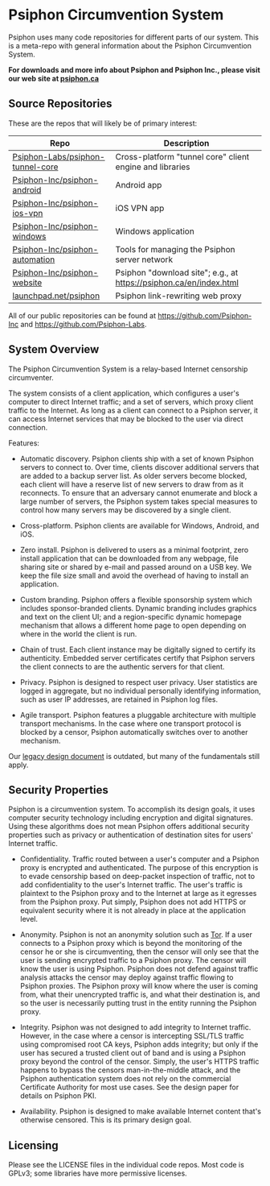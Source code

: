 Psiphon Circumvention System
================================================================================

Psiphon uses many code repositories for different parts of our system. This is a meta-repo with general information about the Psiphon Circumvention System.

**For downloads and more info about Psiphon and Psiphon Inc., please visit our web site at [psiphon.ca](https://www.psiphon.ca)**


Source Repositories
--------------------------------------------------------------------------------

These are the repos that will likely be of primary interest:

| Repo          | Description   |
| ------------- | ------------- |
| [Psiphon-Labs/psiphon-tunnel-core](https://github.com/Psiphon-Labs/psiphon-tunnel-core) | Cross-platform "tunnel core" client engine and libraries |
| [Psiphon-Inc/psiphon-android](https://github.com/Psiphon-Inc/psiphon-android) | Android app |
| [Psiphon-Inc/psiphon-ios-vpn](https://github.com/Psiphon-Inc/psiphon-ios-vpn) | iOS VPN app |
| [Psiphon-Inc/psiphon-windows](https://github.com/Psiphon-Inc/psiphon-windows) | Windows application |
| [Psiphon-Inc/psiphon-automation](https://github.com/Psiphon-Inc/psiphon-automation) | Tools for managing the Psiphon server network |
| [Psiphon-Inc/psiphon-website](https://github.com/Psiphon-Inc/psiphon-website) | Psiphon "download site"; e.g., at https://psiphon.ca/en/index.html |
| [launchpad.net/psiphon](https://launchpad.net/psiphon) | Psiphon link-rewriting web proxy |

All of our public repositories can be found at https://github.com/Psiphon-Inc and
https://github.com/Psiphon-Labs.


System Overview
--------------------------------------------------------------------------------

The Psiphon Circumvention System is a relay-based Internet censorship
circumventer.

The system consists of a client application, which configures a user's computer
to direct Internet traffic; and a set of servers, which proxy client traffic to
the Internet. As long as a client can connect to a Psiphon server, it can
access Internet services that may be blocked to the user via direct connection.

Features:

- Automatic discovery. Psiphon clients ship with a set of known Psiphon
  servers to connect to. Over time, clients discover additional servers that are
  added to a backup server list. As older servers become blocked, each client will
  have a reserve list of new servers to draw from as it reconnects. To ensure that
  an adversary cannot enumerate and block a large number of servers, the Psiphon
  system takes special measures to control how many servers may be discovered by
  a single client.

- Cross-platform. Psiphon clients are available for Windows, Android, and iOS.

- Zero install. Psiphon is delivered to users as a minimal footprint, zero
  install application that can be downloaded from any webpage, file sharing site
  or shared by e-mail and passed around on a USB key. We keep the file size small
  and avoid the overhead of having to install an application.

- Custom branding.  Psiphon offers a flexible sponsorship system which
  includes sponsor-branded clients. Dynamic branding includes graphics and text on
  the client UI; and a region-specific dynamic homepage mechanism that allows a
  different home page to open depending on where in the world the client is run.

- Chain of trust. Each client instance may be digitally signed to certify its
  authenticity. Embedded server certificates certify that Psiphon servers the
  client connects to are the authentic servers for that client.

- Privacy. Psiphon is designed to respect user privacy. User statistics are
  logged in aggregate, but no individual personally identifying information, such
  as user IP addresses, are retained in Psiphon log files.

- Agile transport. Psiphon features a pluggable architecture with multiple
  transport mechanisms. In the case where one
  transport protocol is blocked by a censor, Psiphon automatically switches over
  to another mechanism.

Our [legacy design document](files/DESIGN.pdf) is outdated, but many of the
fundamentals still apply.


Security Properties
--------------------------------------------------------------------------------

Psiphon is a circumvention system. To accomplish its design goals, it uses computer
security technology including encryption and digital signatures. Using these algorithms
does not mean Psiphon offers additional security properties such as privacy or
authentication of destination sites for users' Internet traffic.

- Confidentiality. Traffic routed between a user's computer and a Psiphon proxy is encrypted
and authenticated. The purpose of this
encryption is to evade censorship based on deep-packet inspection of traffic, not to add
confidentiality to the user's Internet traffic. The user's traffic is plaintext to the Psiphon
proxy and to the Internet at large as it egresses from the Psiphon proxy. Put simply,
Psiphon does not add HTTPS or equivalent security where it is not already in place at the
application level.

- Anonymity. Psiphon is not an anonymity solution such as
[Tor](https://www.torproject.org).
If a user connects to a Psiphon proxy which is beyond the monitoring of the censor he or she
is circumventing, then the censor will only see that the user is sending encrypted traffic to
a Psiphon proxy. The censor will know the user is using Psiphon. Psiphon does not defend against
traffic analysis attacks the censor may deploy against traffic flowing to Psiphon proxies.
The Psiphon proxy will know where the user is coming from, what their unencrypted traffic is, and
what their destination is, and so the user is necessarily putting trust in the entity running the
Psiphon proxy.

- Integrity. Psiphon was not designed to add integrity to Internet traffic. However, in the case
where a censor is intercepting SSL/TLS traffic using compromised root CA keys, Psiphon adds
integrity; but only if the user has secured a trusted client out of band and is using a Psiphon
proxy beyond the control of the censor. Simply, the user's HTTPS traffic happens to bypass the
censors man-in-the-middle attack, and the Psiphon authentication system does not rely on the
commercial Certificate Authority for most use cases. See the design paper for details on
Psiphon PKI.

- Availability. Psiphon is designed to make available Internet content that's otherwise censored.
This is its primary design goal.


Licensing
--------------------------------------------------------------------------------

Please see the LICENSE files in the individual code repos. Most code is GPLv3; some
libraries have more permissive licenses.
